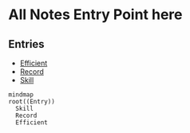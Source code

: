 # All Notes Entry Point here

## Entries
* [Efficient](Efficient/EfficientEntry.md)
* [Record](Record/RecordEntry.md)
* [Skill](Skill/SkillEntry.md)

```mermaid
mindmap
root((Entry))
  Skill
  Record
  Efficient
```

